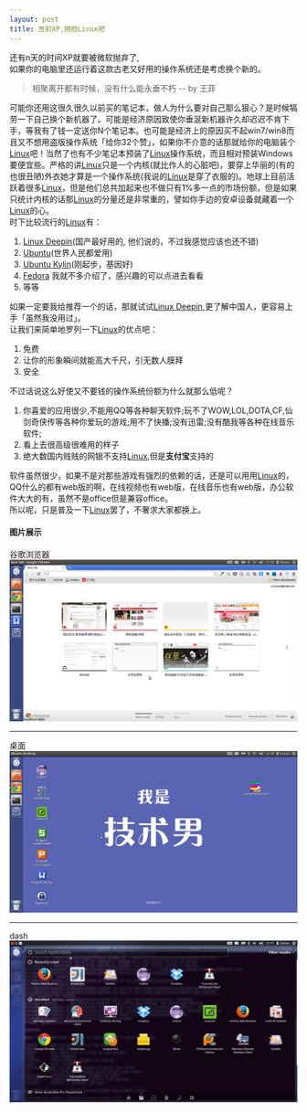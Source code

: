 ```yaml
---
layout: post
title: 告别XP,拥抱Linux吧
---
```


还有n天的时间XP就要被微软抛弃了,  
如果你的电脑里还运行着这款古老又好用的操作系统还是考虑换个新的。

> 相聚离开都有时候，没有什么能永垂不朽  -- by 王菲  

可能你还用这很久很久以前买的笔记本，做人为什么要对自己那么狠心？是时候犒劳一下自己换个新机器了。可能是经济原因致使你垂涎新机器许久却迟迟不肯下手，等我有了钱一定送你N个笔记本。也可能是经济上的原因买不起win7/win8而且又不想用盗版操作系统「给你32个赞」，如果你不介意的话那就给你的电脑装个[Linux][]吧！当然了也有不少笔记本预装了[Linux][]操作系统，而且相对预装Windows要便宜些。严格的讲[Linux][]只是一个内核(就比作人的心脏吧)，要穿上华丽的(有的也很丑陋)外衣她才算是一个操作系统(我说的[Linux][]是穿了衣服的)。地球上目前活跃着很多[Linux][]，但是他们总共加起来也不做只有1%多一点的市场份额，但是如果只统计内核的话那[Linux][]的分量还是非常重的，譬如你手边的安卓设备就藏着一个[Linux][]的心。  
时下比较流行的[Linux][]有：

1. [Linux Deepin][](国产最好用的, 他们说的，不过我感觉应该也还不错)
2. [Ubuntu][](世界人民都爱用)
3. [Ubuntu Kylin][](刚起步，基因好)
4. [Fedora][] 我就不多介绍了，感兴趣的可以点进去看看
5. 等等

如果一定要我给推荐一个的话，那就试试[Linux Deepin][],更了解中国人，更容易上手「虽然我没用过」。  
让我们来简单地罗列一下[Linux][]的优点吧：

1. 免费
2. 让你的形象瞬间就能高大千尺，引无数人膜拜
3. 安全

不过话说这么好使又不要钱的操作系统份额为什么就那么低呢？

1. 你喜爱的应用很少,不能用QQ等各种聊天软件;玩不了WOW,LOL,DOTA,CF,仙剑奇侠传等各种你爱玩的游戏;用不了快播;没有迅雷;没有酷我等各种在线音乐软件;
2. 看上去很高级很难用的样子
3. 绝大数国内贱贱的网银不支持[Linux][],但是**支付宝**支持的

软件虽然很少，如果不是对那些游戏有强烈的依赖的话，还是可以用用[Linux][]的，  
QQ什么的都有web版的啊，在线视频也有web版，在线音乐也有web版，办公软件大大的有，虽然不是office但是兼容office。  
所以呢，只是普及一下[Linux][]罢了，不奢求大家都换上。

#### 图片展示
谷歌浏览器  
![Ubuntu里的谷歌浏览器](/assets/img/chrome.png)

***

桌面
![桌面](/assets/img//desktop.png)

***

dash
![dash](/assets/img/dash.png)

[Linux]: http://baike.baidu.com/link?url=WO23Io2RWwkZnYG7tGqc1UGMIO4lp5QR-BuDtB-45zsdiajZAvkOLjxdggLV6KCS
[Linux Deepin]: http://www.linuxdeepin.com/index.cn.html
[Ubuntu]: http://www.ubuntu.org.cn/
[Ubuntu Kylin]: http://www.ubuntukylin.com/
[Fedora]: http://fedoraproject.org/
